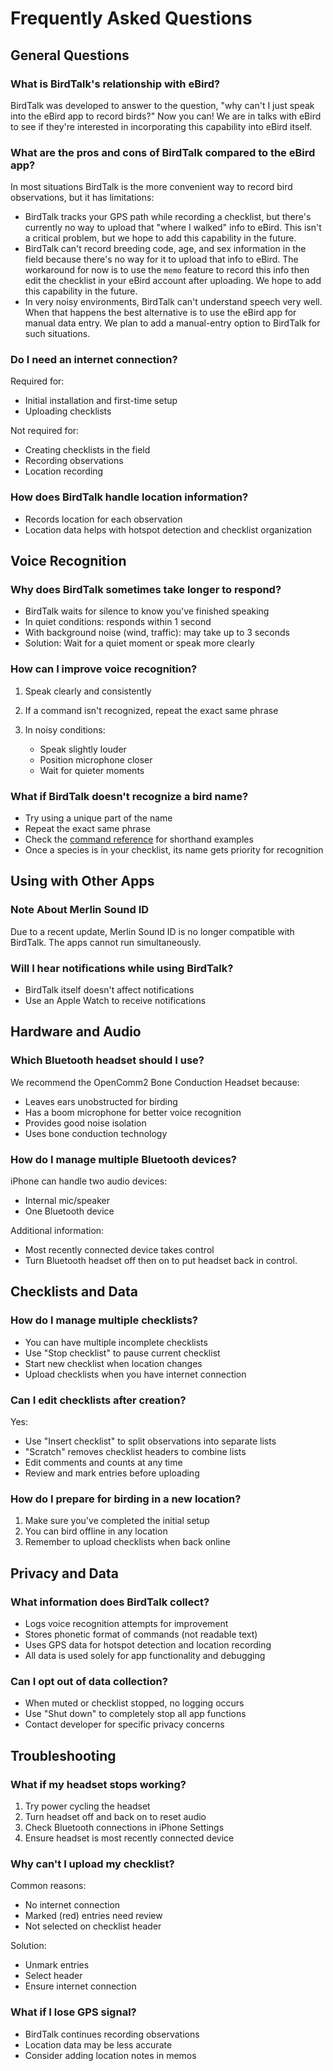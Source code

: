 # Frequently Asked Questions

## General Questions

### What is BirdTalk's relationship with eBird?

BirdTalk was developed to answer to the question, "why can't I just speak into the eBird app to record birds?"  Now you can!  We are in talks with eBird to see if they're interested in incorporating this capability into eBird itself.

### What are the pros and cons of BirdTalk compared to the eBird app?

In most situations BirdTalk is the more convenient way to record bird observations, but it has limitations:

- BirdTalk tracks your GPS path while recording a checklist, but there's currently no way to upload that "where I walked" info to eBird.  This isn't a critical problem, but we hope to add this capability in the future.
- BirdTalk can't record breeding code, age, and sex information in the field because there's no way for it to upload that info to eBird.  The workaround for now is to use the `memo` feature to record this info then edit the checklist in your eBird account after uploading.  We hope to add this capability in the future.
- In very noisy environments, BirdTalk can't understand speech very well.  When that happens the best alternative is to use the eBird app for manual data entry.  We plan to add a manual-entry option to BirdTalk for such situations.

### Do I need an internet connection?

Required for:

- Initial installation and first-time setup
- Uploading checklists

Not required for:

- Creating checklists in the field
- Recording observations
- Location recording

### How does BirdTalk handle location information?

- Records location for each observation
- Location data helps with hotspot detection and checklist organization

## Voice Recognition

### Why does BirdTalk sometimes take longer to respond?

- BirdTalk waits for silence to know you've finished speaking
- In quiet conditions: responds within 1 second
- With background noise (wind, traffic): may take up to 3 seconds
- Solution: Wait for a quiet moment or speak more clearly

### How can I improve voice recognition?

1. Speak clearly and consistently
2. If a command isn't recognized, repeat the exact same phrase
3. In noisy conditions:

   - Speak slightly louder
   - Position microphone closer
   - Wait for quieter moments

### What if BirdTalk doesn't recognize a bird name?

- Try using a unique part of the name
- Repeat the exact same phrase
- Check the [command reference](commands/reference.md) for shorthand examples
- Once a species is in your checklist, its name gets priority for recognition

## Using with Other Apps

### Note About Merlin Sound ID

Due to a recent update, Merlin Sound ID is no longer compatible with BirdTalk. The apps cannot run simultaneously.

### Will I hear notifications while using BirdTalk?

- BirdTalk itself doesn't affect notifications
- Use an Apple Watch to receive notifications

## Hardware and Audio

### Which Bluetooth headset should I use?

We recommend the OpenComm2 Bone Conduction Headset because:

- Leaves ears unobstructed for birding
- Has a boom microphone for better voice recognition
- Provides good noise isolation
- Uses bone conduction technology

### How do I manage multiple Bluetooth devices?

iPhone can handle two audio devices:

- Internal mic/speaker
- One Bluetooth device

Additional information:

- Most recently connected device takes control
- Turn Bluetooth headset off then on to put headset back in control.

## Checklists and Data

### How do I manage multiple checklists?

- You can have multiple incomplete checklists
- Use "Stop checklist" to pause current checklist
- Start new checklist when location changes
- Upload checklists when you have internet connection

### Can I edit checklists after creation?

Yes:

- Use "Insert checklist" to split observations into separate lists
- "Scratch" removes checklist headers to combine lists
- Edit comments and counts at any time
- Review and mark entries before uploading

### How do I prepare for birding in a new location?

1. Make sure you've completed the initial setup
2. You can bird offline in any location
3. Remember to upload checklists when back online

## Privacy and Data

### What information does BirdTalk collect?

- Logs voice recognition attempts for improvement
- Stores phonetic format of commands (not readable text)
- Uses GPS data for hotspot detection and location recording
- All data is used solely for app functionality and debugging

### Can I opt out of data collection?

- When muted or checklist stopped, no logging occurs
- Use "Shut down" to completely stop all app functions
- Contact developer for specific privacy concerns

## Troubleshooting

### What if my headset stops working?

1. Try power cycling the headset
2. Turn headset off and back on to reset audio
3. Check Bluetooth connections in iPhone Settings
4. Ensure headset is most recently connected device

### Why can't I upload my checklist?

Common reasons:

- No internet connection
- Marked (red) entries need review
- Not selected on checklist header

Solution:

- Unmark entries
- Select header
- Ensure internet connection

### What if I lose GPS signal?

- BirdTalk continues recording observations
- Location data may be less accurate
- Consider adding location notes in memos

